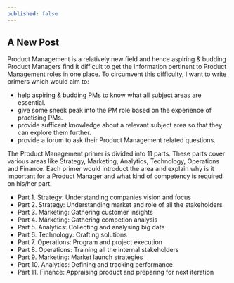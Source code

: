 ```yaml
---
published: false
---
```

## A New Post

Product Management is a relatively new field and hence aspiring & budding Product Managers find it difficult to get the information pertinent to Product Management roles in one place. To circumvent this difficulty, I want to write primers which would aim to:
- help aspiring & budding PMs to know what all subject areas are essential.
- give some sneek peak into the PM role based on the experience of practising PMs.
- provide sufficent knowledge about a relevant subject area so that they can explore them further.
- provide a forum to ask their Product Management related questions.

The Product Management primer is divided into 11 parts. These parts cover various areas like Strategy, Marketing, Analytics, Technology, Operations and Finance. Each primer would introduct the area and explain why is it important for a Product Manager and what kind of competency is required on his/her part.

- Part 1. Strategy: Understanding companies vision and focus
- Part 2. Strategy: Understanding market and role of all the stakeholders
- Part 3. Marketing: Gathering customer insights
- Part 4. Marketing: Gathering competion analysis
- Part 5. Analytics: Collecting and analysing big data
- Part 6. Technology: Crafting solutions
- Part 7. Operations: Program and project execution
- Part 8. Operations: Training all the internal stakeholders
- Part 9. Marketing: Market launch strategies
- Part 10. Analytics: Defining and tracking performance
- Part 11. Finance: Appraising product and preparing for next iteration



